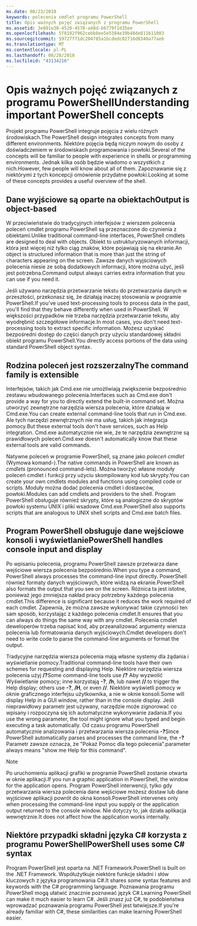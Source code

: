 ```yaml
---
ms.date: 08/23/2018
keywords: polecenia cmdlet programu PowerShell
title: Opis ważnych pojęć związanych z programu PowerShell
ms.assetid: 3e601e38-4520-4578-a48d-b6779f1d35ee
ms.openlocfilehash: 5f8192f962cebb8ee5e5384e39b48de811b11003
ms.sourcegitcommit: 59727f71dc204785a1bcdedc02716d8340a77aeb
ms.translationtype: MT
ms.contentlocale: pl-PL
ms.lasthandoff: 08/28/2018
ms.locfileid: "43134216"
---
```

# <a name="understanding-important-powershell-concepts"></a><span data-ttu-id="471ad-103">Opis ważnych pojęć związanych z programu PowerShell</span><span class="sxs-lookup"><span data-stu-id="471ad-103">Understanding important PowerShell concepts</span></span>

<span data-ttu-id="471ad-104">Projekt programu PowerShell integruje pojęcia z wielu różnych środowiskach.</span><span class="sxs-lookup"><span data-stu-id="471ad-104">The PowerShell design integrates concepts from many different environments.</span></span> <span data-ttu-id="471ad-105">Niektóre pojęcia będą niczym nowym do osoby z doświadczeniem w środowiskach programowania i powłoki.</span><span class="sxs-lookup"><span data-stu-id="471ad-105">Several of the concepts will be familiar to people with experience in shells or programming environments.</span></span> <span data-ttu-id="471ad-106">Jednak kilka osób będzie wiadomo o wszystkich z nich.</span><span class="sxs-lookup"><span data-stu-id="471ad-106">However, few people will know about all of them.</span></span> <span data-ttu-id="471ad-107">Zapoznawanie się z niektórymi z tych koncepcji omówienie przydatne powłoki.</span><span class="sxs-lookup"><span data-stu-id="471ad-107">Looking at some of these concepts provides a useful overview of the shell.</span></span>

## <a name="output-is-object-based"></a><span data-ttu-id="471ad-108">Dane wyjściowe są oparte na obiektach</span><span class="sxs-lookup"><span data-stu-id="471ad-108">Output is object-based</span></span>

<span data-ttu-id="471ad-109">W przeciwieństwie do tradycyjnych interfejsów z wierszem polecenia poleceń cmdlet programu PowerShell są przeznaczone do czynienia z obiektami.</span><span class="sxs-lookup"><span data-stu-id="471ad-109">Unlike traditional command-line interfaces, PowerShell cmdlets are designed to deal with objects.</span></span>
<span data-ttu-id="471ad-110">Obiekt to ustrukturyzowanych informacji, która jest więcej niż tylko ciąg znaków, które pojawiają się na ekranie.</span><span class="sxs-lookup"><span data-stu-id="471ad-110">An object is structured information that is more than just the string of characters appearing on the screen.</span></span> <span data-ttu-id="471ad-111">Zawsze danych wyjściowych polecenia niesie ze sobą dodatkowych informacji, które można użyć, jeśli jest potrzebna.</span><span class="sxs-lookup"><span data-stu-id="471ad-111">Command output always carries extra information that you can use if you need it.</span></span>

<span data-ttu-id="471ad-112">Jeśli używano narzędzia przetwarzanie tekstu do przetwarzania danych w przeszłości, przekonasz się, że działają inaczej stosowania w programie PowerShell.</span><span class="sxs-lookup"><span data-stu-id="471ad-112">If you've used text-processing tools to process data in the past, you'll find that they behave differently when used in PowerShell.</span></span> <span data-ttu-id="471ad-113">W większości przypadków nie trzeba narzędzia przetwarzanie tekstu, aby wyodrębnić szczegółowe informacje.</span><span class="sxs-lookup"><span data-stu-id="471ad-113">In most cases, you don't need text-processing tools to extract specific information.</span></span> <span data-ttu-id="471ad-114">Możesz uzyskać bezpośredni dostęp do części danych przy użyciu standardowej składni obiekt programu PowerShell.</span><span class="sxs-lookup"><span data-stu-id="471ad-114">You directly access portions of the data using standard PowerShell object syntax.</span></span>

## <a name="the-command-family-is-extensible"></a><span data-ttu-id="471ad-115">Rodzina poleceń jest rozszerzalny</span><span class="sxs-lookup"><span data-stu-id="471ad-115">The command family is extensible</span></span>

<span data-ttu-id="471ad-116">Interfejsów, takich jak Cmd.exe nie umożliwiają zwiększenie bezpośrednio zestawu wbudowanego polecenia.</span><span class="sxs-lookup"><span data-stu-id="471ad-116">Interfaces such as Cmd.exe don't provide a way for you to directly extend the built-in command set.</span></span>
<span data-ttu-id="471ad-117">Można utworzyć zewnętrzne narzędzia wiersza polecenia, które działają w Cmd.exe.</span><span class="sxs-lookup"><span data-stu-id="471ad-117">You can create external command-line tools that run in Cmd.exe.</span></span> <span data-ttu-id="471ad-118">Ale tych narzędzi zewnętrznych nie ma usług, takich jak integracja pomocy.</span><span class="sxs-lookup"><span data-stu-id="471ad-118">But these external tools don't have services, such as Help integration.</span></span> <span data-ttu-id="471ad-119">Cmd.exe automatycznie nie wie, że te narzędzia zewnętrzne są prawidłowych poleceń.</span><span class="sxs-lookup"><span data-stu-id="471ad-119">Cmd.exe doesn't automatically know that these external tools are valid commands.</span></span>

<span data-ttu-id="471ad-120">Natywne poleceń w programie PowerShell, są znane jako *poleceń cmdlet* (Wymowa komand-).</span><span class="sxs-lookup"><span data-stu-id="471ad-120">The native commands in PowerShell are known as *cmdlets* (pronounced command-lets).</span></span> <span data-ttu-id="471ad-121">Można tworzyć własne moduły poleceń cmdlet i funkcji przy użyciu skompilowany kod lub skrypty.</span><span class="sxs-lookup"><span data-stu-id="471ad-121">You can create your own cmdlets modules and functions using compiled code or scripts.</span></span> <span data-ttu-id="471ad-122">Moduły można dodać polecenia cmdlet i dostawców, powłoki.</span><span class="sxs-lookup"><span data-stu-id="471ad-122">Modules can add cmdlets and providers to the shell.</span></span> <span data-ttu-id="471ad-123">Program PowerShell obsługuje również skrypty, które są analogiczne do skryptów powłoki systemu UNIX i pliki wsadowe Cmd.exe.</span><span class="sxs-lookup"><span data-stu-id="471ad-123">PowerShell also supports scripts that are analogous to UNIX shell scripts and Cmd.exe batch files.</span></span>

## <a name="powershell-handles-console-input-and-display"></a><span data-ttu-id="471ad-124">Program PowerShell obsługuje dane wejściowe konsoli i wyświetlanie</span><span class="sxs-lookup"><span data-stu-id="471ad-124">PowerShell handles console input and display</span></span>

<span data-ttu-id="471ad-125">Po wpisaniu polecenia, programu PowerShell zawsze przetwarza dane wejściowe wiersza polecenia bezpośrednio.</span><span class="sxs-lookup"><span data-stu-id="471ad-125">When you type a command, PowerShell always processes the command-line input directly.</span></span> <span data-ttu-id="471ad-126">PowerShell również formaty danych wyjściowych, które widzą na ekranie.</span><span class="sxs-lookup"><span data-stu-id="471ad-126">PowerShell also formats the output that you see on the screen.</span></span> <span data-ttu-id="471ad-127">Różnica ta jest istotne, ponieważ jego zmniejsza nakład pracy potrzebny każdego polecenia cmdlet.</span><span class="sxs-lookup"><span data-stu-id="471ad-127">This difference is significant because it reduces the work required of each cmdlet.</span></span> <span data-ttu-id="471ad-128">Zapewnia, że można zawsze wykonywać takie czynności ten sam sposób, korzystając z każdego polecenia cmdlet.</span><span class="sxs-lookup"><span data-stu-id="471ad-128">It ensures that you can always do things the same way with any cmdlet.</span></span> <span data-ttu-id="471ad-129">Polecenia cmdlet deweloperów trzeba napisać kod, aby przeanalizować argumenty wiersza polecenia lub formatowania danych wyjściowych.</span><span class="sxs-lookup"><span data-stu-id="471ad-129">Cmdlet developers don't need to write code to parse the command-line arguments or format the output.</span></span>

<span data-ttu-id="471ad-130">Tradycyjne narzędzia wiersza polecenia mają własne systemy dla żądania i wyświetlanie pomocy.</span><span class="sxs-lookup"><span data-stu-id="471ad-130">Traditional command-line tools have their own schemes for requesting and displaying Help.</span></span> <span data-ttu-id="471ad-131">Niektóre narzędzia wiersza polecenia użyj **/?**</span><span class="sxs-lookup"><span data-stu-id="471ad-131">Some command-line tools use **/?**</span></span> <span data-ttu-id="471ad-132">Aby wyzwolić Wyświetlanie pomocy; inne korzystają **-?**, **/h**, lub nawet **//**.</span><span class="sxs-lookup"><span data-stu-id="471ad-132">to trigger the Help display; others use **-?**, **/H**, or even **//**.</span></span> <span data-ttu-id="471ad-133">Niektóre wyświetli pomocy w oknie graficznego interfejsu użytkownika, a nie w oknie konsoli.</span><span class="sxs-lookup"><span data-stu-id="471ad-133">Some will display Help in a GUI window, rather than in the console display.</span></span> <span data-ttu-id="471ad-134">Jeśli nieprawidłowy parametr jest używany, narzędzie może zignorować co wpisany i rozpoczyna się ich automatyczne wykonywanie zadania.</span><span class="sxs-lookup"><span data-stu-id="471ad-134">If you use the wrong parameter, the tool might ignore what you typed and begin executing a task automatically.</span></span>
<span data-ttu-id="471ad-135">Od czasu programu PowerShell automatycznie analizowania i przetwarzania wiersza polecenia **-?**</span><span class="sxs-lookup"><span data-stu-id="471ad-135">Since PowerShell automatically parses and processes the command line, the **-?**</span></span> <span data-ttu-id="471ad-136">Parametr zawsze oznacza, że "Pokaż Pomoc dla tego polecenia".</span><span class="sxs-lookup"><span data-stu-id="471ad-136">parameter always means "show me Help for this command".</span></span>

> [!NOTE]
> <span data-ttu-id="471ad-137">Po uruchomieniu aplikacji grafiki w programie PowerShell zostanie otwarta w oknie aplikacji.</span><span class="sxs-lookup"><span data-stu-id="471ad-137">If you run a graphic application in PowerShell, the window for the application opens.</span></span>
> <span data-ttu-id="471ad-138">Program PowerShell interwencji, tylko gdy przetwarzania wiersza polecenia dane wejściowe możesz dostaw lub dane wyjściowe aplikacji powrót do okna konsoli.</span><span class="sxs-lookup"><span data-stu-id="471ad-138">PowerShell intervenes only when processing the command-line input you supply or the application output returned to the console window.</span></span> <span data-ttu-id="471ad-139">Nie dotyczy to, jak działa aplikacja wewnętrznie.</span><span class="sxs-lookup"><span data-stu-id="471ad-139">It does not affect how the application works internally.</span></span>

## <a name="powershell-uses-some-c-syntax"></a><span data-ttu-id="471ad-140">Niektóre przypadki składni języka C# korzysta z programu PowerShell</span><span class="sxs-lookup"><span data-stu-id="471ad-140">PowerShell uses some C# syntax</span></span>

<span data-ttu-id="471ad-141">Program PowerShell jest oparta na .NET Framework.</span><span class="sxs-lookup"><span data-stu-id="471ad-141">PowerShell is built on the .NET Framework.</span></span> <span data-ttu-id="471ad-142">Współużytkuje niektóre funkcje składni i słów kluczowych z języka programowania C#.</span><span class="sxs-lookup"><span data-stu-id="471ad-142">It shares some syntax features and keywords with the C# programming language.</span></span> <span data-ttu-id="471ad-143">Poznawania programu PowerShell mogą ułatwić znacznie poznawać język C#.</span><span class="sxs-lookup"><span data-stu-id="471ad-143">Learning PowerShell can make it much easier to learn C#.</span></span> <span data-ttu-id="471ad-144">Jeśli znasz już C#, te podobieństwa wprowadzać poznawania programu PowerShell jest łatwiejsze.</span><span class="sxs-lookup"><span data-stu-id="471ad-144">If you're already familiar with C#, these similarities can make learning PowerShell easier.</span></span>